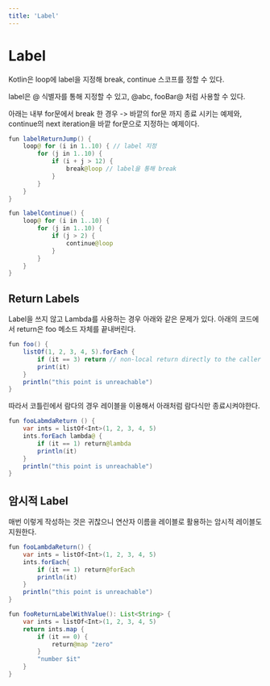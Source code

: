 ```yaml
---
title: 'Label'
---
```

# Label

Kotlin은 loop에 label을 지정해 break, continue 스코프를 정할 수 있다.

label은 @ 식별자를 통해 지정할 수 있고, @abc, fooBar@ 처럼 사용할 수 있다.

아래는 내부 for문에서 break 한 경우 -> 바깥의 for문 까지 종료 시키는 예제와, continue의 next iteration을 바깥 for문으로 지정하는 예제이다.

```java
fun labelReturnJump() {
    loop@ for (i in 1..10) { // label 지정 
        for (j in 1..10) {
            if (i + j > 12) {
                break@loop // label을 통해 break  
            }
        }
    }
}

fun labelContinue() {
    loop@ for (i in 1..10) {
        for (j in 1..10) {
            if (j > 2) {
                continue@loop
            }
        }
    }
}
```

## Return Labels

Label을 쓰지 않고 Lambda를 사용하는 경우 아래와 같은 문제가 있다. 아래의 코드에서 return은 foo 메소드 자체를 끝내버린다.

```java
fun foo() {
    listOf(1, 2, 3, 4, 5).forEach {
        if (it == 3) return // non-local return directly to the caller of foo()
        print(it)
    }
    println("this point is unreachable")
}
```

따라서 코틀린에서 람다의 경우 레이블을 이용해서 아래처럼 람다식만 종료시켜야한다.

```java
fun fooLabmdaReturn () {
    var ints = listOf<Int>(1, 2, 3, 4, 5)
    ints.forEach lambda@ {
        if (it == 1) return@lambda
        println(it)
    }
    println("this point is unreachable")
}
```

## 암시적 Label

매번 이렇게 작성하는 것은 귀찮으니 연산자 이름을 레이블로 활용하는 암시적 레이블도 지원한다.

```java
fun fooLambdaReturn() {
    var ints = listOf<Int>(1, 2, 3, 4, 5)
    ints.forEach{
        if (it == 1) return@forEach
        println(it)
    }
    println("this point is unreachable")
}

fun fooReturnLabelWithValue(): List<String> {
    var ints = listOf<Int>(1, 2, 3, 4, 5)
    return ints.map {
        if (it == 0) {
            return@map "zero"
        }
        "number $it"
    }
}
```
